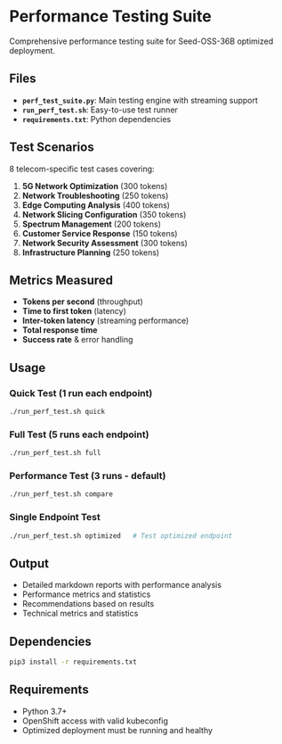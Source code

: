# Performance Testing Suite

Comprehensive performance testing suite for Seed-OSS-36B optimized deployment.

## Files

- **`perf_test_suite.py`**: Main testing engine with streaming support
- **`run_perf_test.sh`**: Easy-to-use test runner
- **`requirements.txt`**: Python dependencies

## Test Scenarios

8 telecom-specific test cases covering:
1. **5G Network Optimization** (300 tokens)
2. **Network Troubleshooting** (250 tokens)
3. **Edge Computing Analysis** (400 tokens)
4. **Network Slicing Configuration** (350 tokens)
5. **Spectrum Management** (200 tokens)
6. **Customer Service Response** (150 tokens)
7. **Network Security Assessment** (300 tokens)
8. **Infrastructure Planning** (250 tokens)

## Metrics Measured

- **Tokens per second** (throughput)
- **Time to first token** (latency)
- **Inter-token latency** (streaming performance)
- **Total response time**
- **Success rate** & error handling

## Usage

### Quick Test (1 run each endpoint)
```bash
./run_perf_test.sh quick
```

### Full Test (5 runs each endpoint)
```bash
./run_perf_test.sh full
```

### Performance Test (3 runs - default)
```bash
./run_perf_test.sh compare
```

### Single Endpoint Test
```bash
./run_perf_test.sh optimized   # Test optimized endpoint
```

## Output

- Detailed markdown reports with performance analysis
- Performance metrics and statistics
- Recommendations based on results
- Technical metrics and statistics

## Dependencies

```bash
pip3 install -r requirements.txt
```

## Requirements

- Python 3.7+
- OpenShift access with valid kubeconfig
- Optimized deployment must be running and healthy